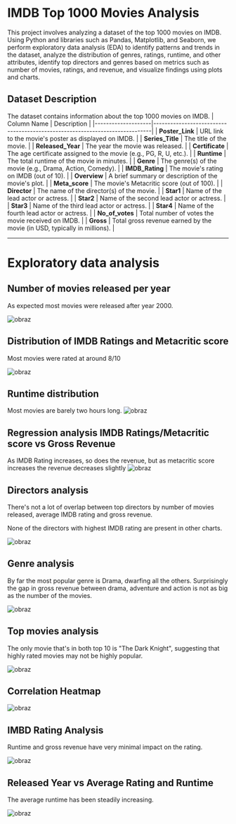 # IMDB Top 1000 Movies Analysis

This project involves analyzing a dataset of the top 1000 movies on IMDB. Using Python and libraries such as Pandas, Matplotlib, and Seaborn, we perform exploratory data analysis (EDA) to identify patterns and trends in the dataset, analyze the distribution of genres, ratings, runtime, and other attributes, identify top directors and genres based on metrics such as number of movies, ratings, and revenue, and visualize findings using plots and charts.

## Dataset Description
The dataset contains information about the top 1000 movies on IMDB. 
| Column Name        | Description                                                                 |
|--------------------|-----------------------------------------------------------------------------|
| **Poster_Link**    | URL link to the movie's poster as displayed on IMDB.                       |
| **Series_Title**   | The title of the movie.                                                    |
| **Released_Year**  | The year the movie was released.                                           |
| **Certificate**    | The age certificate assigned to the movie (e.g., PG, R, U, etc.).          |
| **Runtime**        | The total runtime of the movie in minutes.                                 |
| **Genre**          | The genre(s) of the movie (e.g., Drama, Action, Comedy).                   |
| **IMDB_Rating**    | The movie's rating on IMDB (out of 10).                                    |
| **Overview**       | A brief summary or description of the movie's plot.                        |
| **Meta_score**     | The movie's Metacritic score (out of 100).                                 |
| **Director**       | The name of the director(s) of the movie.                                  |
| **Star1**          | Name of the lead actor or actress.                                         |
| **Star2**          | Name of the second lead actor or actress.                                  |
| **Star3**          | Name of the third lead actor or actress.                                   |
| **Star4**          | Name of the fourth lead actor or actress.                                  |
| **No_of_votes**    | Total number of votes the movie received on IMDB.                          |
| **Gross**          | Total gross revenue earned by the movie (in USD, typically in millions).   |

---


# Exploratory data analysis

## Number of movies released per year

As expected most movies were released after year 2000.

![obraz](https://github.com/user-attachments/assets/d02b73b2-10a1-4adc-b600-51ecd37e1e1f)


## Distribution of IMDB Ratings and Metacritic score

Most movies were rated at around 8/10

![obraz](https://github.com/user-attachments/assets/a99b7757-eb21-4a5c-95fa-8200c9ba005b)

## Runtime distribution

Most movies are barely two hours long.
![obraz](https://github.com/user-attachments/assets/0288e1fb-066a-441f-97ec-0749ec2730e7)

## Regression analysis IMDB Ratings/Metacritic score vs Gross Revenue

As IMDB Rating increases, so does the revenue, but as metacritic score increases the revenue decreases slightly
![obraz](https://github.com/user-attachments/assets/cbab1940-48c3-4f81-a9e3-fc86eaaa142f)


## Directors analysis
There's not a lot of overlap between top directors by number of movies released, average IMDB rating and gross revenue.

None of the directors with highest IMDB rating are present in other charts.

![obraz](https://github.com/user-attachments/assets/fb5abced-81cf-4f04-8404-e2104887ea7e)

## Genre analysis
By far the most popular genre is Drama, dwarfing all the others. Surprisingly the gap in gross revenue between drama, adventure and action is not as big as the number of the movies.

![obraz](https://github.com/user-attachments/assets/d7ef6d83-94c4-4342-8c90-ba9e9c399689)

## Top movies analysis

The only movie that's in both top 10 is "The Dark Knight", suggesting that highly rated movies may not be highly popular.

![obraz](https://github.com/user-attachments/assets/bfb58f01-44ec-4935-a84b-299580a347b6)

## Correlation Heatmap

![obraz](https://github.com/user-attachments/assets/7a0028ba-256d-4a2b-8d44-774b92981896)

## IMBD Rating Analysis

Runtime and gross revenue have very minimal impact on the rating. 

![obraz](https://github.com/user-attachments/assets/2e768fd6-5840-4903-aab6-3fe34deace0c)

## Released Year vs Average Rating and Runtime

The average runtime has been steadily increasing. 

![obraz](https://github.com/user-attachments/assets/e9388579-be65-4456-90f8-2fd82df78b50)
